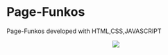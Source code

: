 # Page-Funkos
Page-Funkos developed with HTML,CSS,JAVASCRIPT

</p>
<p align="center">
<img src="https://github.com/EdgarHdzHdz17/Funkop/assets/47467891/7384248f-e3c2-41f3-b9c2-bef67d33a847">
</p>

